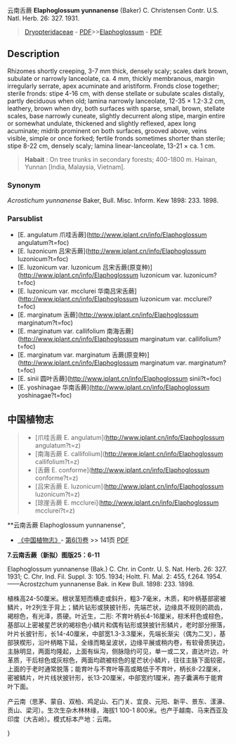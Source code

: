 云南舌蕨 **Elaphoglossum yunnanense** (Baker) C. Christensen Contr. U.S. Natl. Herb. 26: 327. 1931.

> [Dryopteridaceae](http://www.iplant.cn/info/Dryopteridaceae?t=foc) - [PDF](http://www.iplant.cn/foc/pdf/Dryopteridaceae.pdf)>>[Elaphoglossum](http://www.iplant.cn/info/Elaphoglossum?t=foc) - [PDF](http://www.iplant.cn/foc/pdf/Elaphoglossum.pdf)

## Description

Rhizomes shortly creeping, 3-7 mm thick, densely scaly; scales dark brown, subulate or narrowly lanceolate, ca. 4 mm, thickly membranous, margin irregularly serrate, apex acuminate and aristiform. Fronds close together; sterile fronds: stipe 4-16 cm, with dense stellate or subulate scales distally, partly deciduous when old; lamina narrowly lanceolate, 12-35 × 1.2-3.2 cm, leathery, brown when dry, both surfaces with sparse, small, brown, stellate scales, base narrowly cuneate, slightly decurrent along stipe, margin entire or somewhat undulate, thickened and slightly reflexed, apex long acuminate; midrib prominent on both surfaces, grooved above, veins visible, simple or once forked; fertile fronds sometimes shorter than sterile; stipe 8-22 cm, densely scaly; lamina linear-lanceolate, 13-21 × ca. 1 cm.


> **Habait** : 
> On tree trunks in secondary forests; 400-1800 m. Hainan, Yunnan [India, Malaysia, Vietnam].

### Synonym
*Acrostichum yunnanense* Baker, Bull. Misc. Inform. Kew 1898: 233. 1898.



### Parsublist

* [E.  angulatum  爪哇舌蕨](http://www.iplant.cn/info/Elaphoglossum angulatum?t=foc)
* [E.  luzonicum  吕宋舌蕨](http://www.iplant.cn/info/Elaphoglossum luzonicum?t=foc)
* [E.  luzonicum var. luzonicum  吕宋舌蕨(原变种)](http://www.iplant.cn/info/Elaphoglossum luzonicum var. luzonicum?t=foc)
* [E.  luzonicum var. mcclurei  华南吕宋舌蕨](http://www.iplant.cn/info/Elaphoglossum luzonicum var. mcclurei?t=foc)
* [E.  marginatum  舌蕨](http://www.iplant.cn/info/Elaphoglossum marginatum?t=foc)
* [E.  marginatum var. callifolium  南海舌蕨](http://www.iplant.cn/info/Elaphoglossum marginatum var. callifolium?t=foc)
* [E.  marginatum var. marginatum  舌蕨(原变种)](http://www.iplant.cn/info/Elaphoglossum marginatum var. marginatum?t=foc)
* [E.  sinii  圆叶舌蕨](http://www.iplant.cn/info/Elaphoglossum sinii?t=foc)
* [E.  yoshinagae  华南舌蕨](http://www.iplant.cn/info/Elaphoglossum yoshinagae?t=foc)


## 中国植物志

> * [爪哇舌蕨  E.  angulatum](http://www.iplant.cn/info/Elaphoglossum angulatum?t=z)
> * [南海舌蕨  E.  callifolium](http://www.iplant.cn/info/Elaphoglossum callifolium?t=z)
> * [舌蕨  E.  conforme](http://www.iplant.cn/info/Elaphoglossum conforme?t=z)
> * [吕宋舌蕨  E.  luzonicum](http://www.iplant.cn/info/Elaphoglossum luzonicum?t=z)
> * [琼崖舌蕨  E.  mcclurei](http://www.iplant.cn/info/Elaphoglossum mcclurei?t=z)


**云南舌蕨 Elaphoglossum yunnanense",



* [《中国植物志》](http://www.iplant.cn/frps)- [第6(1)卷](http://www.iplant.cn/frps/vol/6(1)) >> 141页 [PDF](http://www.iplant.cn/frps/pdf/6(1)/141.PDF)


**7.云南舌蕨（新拟）图版25：6-11**

Elaphoglossum yunnanense (Bak.) C. Chr. in Contr. U. S. Nat. Herb. 26: 327. 1931; C. Chr. Ind. Fil. Suppl. 3: 105. 1934; Holtt. Fl. Mal. 2: 455, f.264. 1954. ——Acrostzchum yunnanense Bak. in Kew Bull. 1898: 233. 1898.

植株高24-50厘米。根状茎短而横走或斜升，粗3-7毫米，木质，和叶柄基部密被鳞片，叶2列生于背上；鳞片钻形或狭披针形，先端芒状，边缘具不规则的疏齿，褐棕色，有光泽，质硬。叶近生，二形: 不育叶柄长4-16厘米，棕禾秆色或棕色，基部以上密被星芒状的褐棕色小鳞片和偶有钻形或狭披针形鳞片，老时部分擦落，叶片长披针形，长14-40厘米，中部宽1.3-3.3厘米，先端长渐尖（偶为二叉），基部狭楔形，沿叶柄略下延，全缘而略呈波状，边缘平展或稍内卷，有软骨质狭边，主脉明显，两面均隆起，上面有纵沟，侧脉隐约可见，单一或二叉，直达叶边，叶革质，干后棕色或灰棕色，两面均疏被棕色的星芒状小鳞片，往往主脉下面较密，上面的于老时通常脱落；能育叶与不育叶等高或略低于不育叶，柄长8-22厘米，密被鳞片，叶片线状披针形，长13-20厘米，中部宽约1厘米，孢子囊满布于能育叶下面。

产云南（思茅、蒙自、双柏、鸡足山、石门关、宜良、元阳、新平、景东、漾濞、贡山、梁河）。生次生杂木林林缘，海拔1 100-1 800米。也产于越南、马来西亚及印度（大吉岭）。模式标本产地：云南。



}